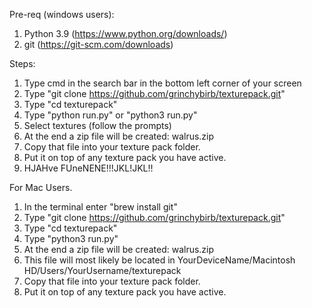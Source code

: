 Pre-req (windows users):
1. Python 3.9 (https://www.python.org/downloads/)
2. git (https://git-scm.com/downloads)

Steps:
1. Type cmd in the search bar in the bottom left corner of your screen
2. Type "git clone https://github.com/grinchybirb/texturepack.git"
3. Type "cd texturepack"
4. Type "python run.py" or "python3 run.py"
5. Select textures (follow the prompts)
6. At the end a zip file will be created: walrus.zip
7. Copy that file into your texture pack folder.
8. Put it on top of any texture pack you have active.
9. HJAHve FUneNENE!!!JKL!JKL!!

For Mac Users.
1. In the terminal enter "brew install git"
2. Type "git clone https://github.com/grinchybirb/texturepack.git"
3. Type "cd texturepack"
4. Type "python3 run.py"
5. At the end a zip file will be created: walrus.zip
6. This file will most likely be located in YourDeviceName/Macintosh HD/Users/YourUsername/texturepack
7. Copy that file into your texture pack folder.
8. Put it on top of any texture pack you have active.